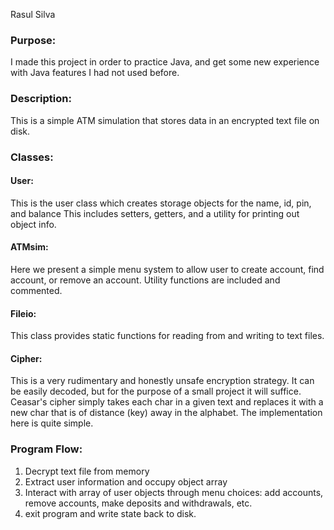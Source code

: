 Rasul Silva
### Purpose:
I made this project in order to practice Java, and get some new experience with
Java features I had not used before.

### Description: 
This is a simple ATM simulation that stores data in an encrypted text file on disk.

### Classes:
#### User:
This is the user class which creates storage objects for the name, id, pin, and balance
This includes setters, getters, and a utility for printing out object info.
#### ATMsim:
Here we present a simple menu system to allow user to create account,
find account, or remove an account. Utility functions are included and
commented. 
#### Fileio:
This class provides static functions for reading from and writing to text files.
#### Cipher:
This is a very rudimentary and honestly unsafe encryption strategy. It can be
easily decoded, but for the purpose of a small project it will suffice. Ceasar's
cipher simply takes each char in a given text and replaces it with a new char 
that is of distance (key) away in the alphabet. The implementation here is quite
simple.


### Program Flow:
1. Decrypt text file from memory
2. Extract user information and occupy object array
3. Interact with array of user objects through menu choices: add accounts, remove accounts, make deposits and withdrawals, etc.
4. exit program and write state back to disk.


